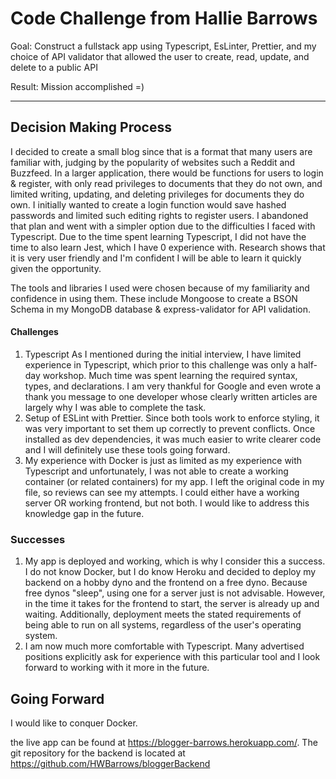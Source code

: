 # Code Challenge from Hallie Barrows

Goal: Construct a fullstack app using Typescript, EsLinter, Prettier, and my choice of API validator that allowed the user to create, read, update, and delete to a public API

Result: Mission accomplished =) 
___

## Decision Making Process
I decided to create a small blog since that is a format that many users are familiar with, judging by the popularity of websites such a Reddit and Buzzfeed. In a larger application, there would be functions for users to login & register, with only read privileges to documents that they do not own, and limited writing, updating, and deleting privileges for documents they do own. I initially wanted to create a login function would save hashed passwords and limited such editing rights to register users. I abandoned that plan and went with a simpler option due to the difficulties I faced with Typescript. Due to the time spent learning Typescript, I did not have the time to also learn Jest, which I have 0 experience with. Research shows that it is very user friendly and I'm confident I will be able to learn it quickly given the opportunity.

The tools and libraries I used were chosen because of my familiarity and confidence in using them. These include Mongoose to create a BSON Schema in my MongoDB database & express-validator for API validation.

#### Challenges
1. Typescript As I mentioned during the initial interview, I have limited experience in Typescript, which prior to this challenge was only a half-day workshop. Much time was spent learning the required syntax, types, and declarations. I am very thankful for Google and even wrote a thank you message to one developer whose clearly written articles are largely why I was able to complete the task. 
2. Setup of ESLint with Prettier. Since both tools work to enforce styling, it was very important to set them up correctly to prevent conflicts. Once installed as dev dependencies, it was much easier to write clearer code and I will definitely use these tools going forward.  
3. My experience with Docker is just as limited as my experience with Typescript and unfortunately, I was not able to create a working container (or related containers) for my app. I left the original code in my file, so reviews can see my attempts. I could either have a working server OR working frontend, but not both. I would like to address this knowledge gap in the future. 

### Successes
1. My app is deployed and working, which is why I consider this a success. I do not know Docker, but I do know Heroku and decided to deploy my backend on a hobby dyno and the frontend on a free dyno. Because free dynos "sleep", using one for a server just is not advisable. However, in the time it takes for the frontend to start, the server is already up and waiting. Additionally, deployment meets the stated requirements of being able to run on all systems, regardless of the user's operating system. 
2. I am now much more comfortable with Typescript. Many advertised positions explicitly ask for experience with this particular tool and I look forward to working with it more in the future. 

## Going Forward
I would like to conquer Docker. 


the live app can be found at https://blogger-barrows.herokuapp.com/. The git repository for the backend is located at https://github.com/HWBarrows/bloggerBackend
